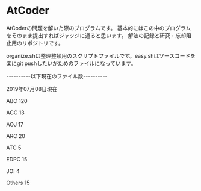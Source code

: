 # AtCoder

AtCoderの問題を解いた際のプログラムです。
基本的にはこの中のプログラムをそのまま提出すればジャッジに通ると思います。
解法の記録と研究・忘却阻止用のリポジトリです。

organize.shは整理整頓用のスクリプトファイルです。easy.shはソースコードを楽にgit pushしたいがためのファイルになっています。


----------以下現在のファイル数----------

2019年07月08日現在


ABC
     120
    
AGC
      13
    
AOJ
      17
    
ARC
      20
    
ATC
       5
    
EDPC
      15
    
JOI
       4
    
Others
      15
    

